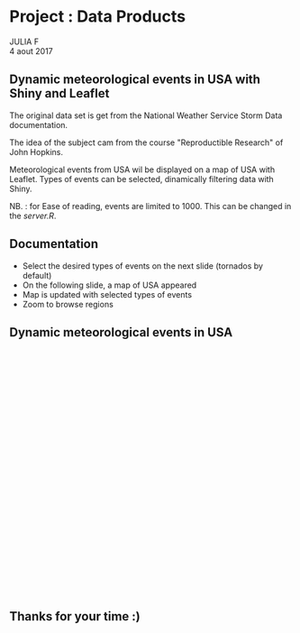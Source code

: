 # Project : Data Products
JULIA F  
4 aout 2017  



## Dynamic meteorological events in USA with Shiny and Leaflet

The original data set is get from the National Weather Service Storm Data documentation.

The idea of the subject cam from the course "Reproductible Research" of John Hopkins.

Meteorological events from USA wil be displayed on a map of USA with Leaflet. Types of events can be selected, dinamically filtering data with Shiny.

NB. : for Ease of reading, events are limited to 1000. This can be changed in the *server.R*.

## Documentation

- Select the desired types of events on the next slide (tornados by default)
- On the following slide, a map of USA appeared
- Map is updated with selected types of events
- Zoom to browse regions

## Dynamic meteorological events in USA

<!--html_preserve--><div id="htmlwidget-0675b0e692598bf2ac19" style="width:720px;height:432px;" class="leaflet html-widget"></div>
<script type="application/json" data-for="htmlwidget-0675b0e692598bf2ac19">{"x":{"options":{"crs":{"crsClass":"L.CRS.EPSG3857","code":null,"proj4def":null,"projectedBounds":null,"options":{}}},"calls":[{"method":"addTiles","args":["//{s}.tile.openstreetmap.org/{z}/{x}/{y}.png",null,null,{"minZoom":0,"maxZoom":18,"maxNativeZoom":null,"tileSize":256,"subdomains":"abc","errorTileUrl":"","tms":false,"continuousWorld":false,"noWrap":false,"zoomOffset":0,"zoomReverse":false,"opacity":1,"zIndex":null,"unloadInvisibleTiles":null,"updateWhenIdle":null,"detectRetina":false,"reuseTiles":false,"attribution":"&copy; <a href=\"http://openstreetmap.org\">OpenStreetMap<\/a> contributors, <a href=\"http://creativecommons.org/licenses/by-sa/2.0/\">CC-BY-SA<\/a>"}]},{"method":"addCircleMarkers","args":[[30,39.33,43.31,43.4,39.53,35.03,35.34,30.25,39.24,37.31,42,34.19,46.54,36.54,35.37,36.24,40.2,32.36,36.49,31.17,41.24,39.14,24.51,28.12,29.52,47.42,32.57,32.05,42.04,33.03,31.27,43.34,27.46,39.44,38.29,37.46,40.5,44.45,30.56,44.1,40.38,38.34,38.02,38.49,32,40.06,41,39.49,36.18,36.39,40.27,33.09,31.37,42.16,38,39.02,34.41,36.02,40.01,31.07,43.4,37.36,34.24,38.37,40.09,37.37,35.42,31.07,37.24,37.37,45.13,39.05,38.46,41.27,30.24,37.16,29.44,36.59,32.23,45.25,28.06,35.22,43.5,29.27,33.4,34.01,43.26,34.1,38.34,39.15,31.41,37.57,43.01,33.46,39.44,35.28,42.34,30.49,40.27,36.45,38.11],[-90.15,-77.19,-91.54,-91.13,-74.56,-92.05,-92.21,-87.2,-94.36,-81.15,-80.25,-90.25,-102.42,-100.3,-88.48,-98.02,-96.42,-94.32,-98.11,-83.28,-102.12,-94.42,-80.44,-97.17,-97.55,-104.03,-95.17,-92.55,-92.46,-89.03,-82.13,-90.41,-82.4,-88.39,-102.51,-120.51,-93.06,-97.22,-90.29,-96.45,-82.31,-101.53,-105.28,-90.57,-94.08,-91.55,-115.07,-86.21,-96.48,-76.02,-74.36,-99.54,-94.39,-112,-80.48,-78.07,-92.29,-101.5,-88.39,-90.57,-71.07,-99.16,-91.19,-77.18,-104.59,-98.4,-81.07,-97.22,-94.46,-75.48,-99.57,-94.58,-102.36,-92.52,-86.36,-89.31,-95.22,-94.5,-93.53,-67.45,-97.31,-119,-111.54,-90.4,-90.55,-86.05,-95.12,-102.05,-85.31,-105.55,-106.12,-87.09,-96.04,-86.28,-104.3,-97.54,-114.4,-84.39,-91.06,-93.23,-87.52],10,null,null,{"lineCap":null,"lineJoin":null,"clickable":true,"pointerEvents":null,"className":"","stroke":true,"color":["orange","orange","orange","orange","orange","red","orange","orange","orange","red","orange","orange","orange","orange","orange","orange","orange","orange","orange","orange","orange","orange","red","orange","orange","red","orange","orange","orange","orange","orange","red","orange","orange","orange","orange","red","orange","orange","red","orange","orange","orange","orange","orange","orange","orange","red","orange","orange","red","orange","orange","red","orange","orange","orange","orange","orange","orange","red","orange","orange","orange","orange","orange","orange","orange","orange","orange","orange","orange","orange","orange","orange","red","orange","orange","orange","red","orange","orange","orange","orange","orange","orange","red","orange","orange","orange","orange","red","orange","orange","orange","orange","orange","orange","red","red","orange"],"weight":5,"opacity":0.5,"fill":true,"fillColor":["orange","orange","orange","orange","orange","red","orange","orange","orange","red","orange","orange","orange","orange","orange","orange","orange","orange","orange","orange","orange","orange","red","orange","orange","red","orange","orange","orange","orange","orange","red","orange","orange","orange","orange","red","orange","orange","red","orange","orange","orange","orange","orange","orange","orange","red","orange","orange","red","orange","orange","red","orange","orange","orange","orange","orange","orange","red","orange","orange","orange","orange","orange","orange","orange","orange","orange","orange","orange","orange","orange","orange","red","orange","orange","orange","red","orange","orange","orange","orange","orange","orange","red","orange","orange","orange","orange","red","orange","orange","orange","orange","orange","orange","red","red","orange"],"fillOpacity":0.2,"dashArray":null},null,null,["<B> TORNADO <\/B><BR /> 30 <BR /> -90.15","<B> TORNADO <\/B><BR /> 39.33 <BR /> -77.19","<B> TORNADO <\/B><BR /> 43.31 <BR /> -91.54","<B> TORNADO <\/B><BR /> 43.4 <BR /> -91.13","<B> TORNADO <\/B><BR /> 39.53 <BR /> -74.56","<B> FLOOD <\/B><BR /> 35.03 <BR /> -92.05","<B> TORNADO <\/B><BR /> 35.34 <BR /> -92.21","<B> TORNADO <\/B><BR /> 30.25 <BR /> -87.2","<B> TORNADO <\/B><BR /> 39.24 <BR /> -94.36","<B> FLOOD <\/B><BR /> 37.31 <BR /> -81.15","<B> TORNADO <\/B><BR /> 42 <BR /> -80.25","<B> TORNADO <\/B><BR /> 34.19 <BR /> -90.25","<B> TORNADO <\/B><BR /> 46.54 <BR /> -102.42","<B> TORNADO <\/B><BR /> 36.54 <BR /> -100.3","<B> TORNADO <\/B><BR /> 35.37 <BR /> -88.48","<B> TORNADO <\/B><BR /> 36.24 <BR /> -98.02","<B> TORNADO <\/B><BR /> 40.2 <BR /> -96.42","<B> TORNADO <\/B><BR /> 32.36 <BR /> -94.32","<B> TORNADO <\/B><BR /> 36.49 <BR /> -98.11","<B> TORNADO <\/B><BR /> 31.17 <BR /> -83.28","<B> TORNADO <\/B><BR /> 41.24 <BR /> -102.12","<B> TORNADO <\/B><BR /> 39.14 <BR /> -94.42","<B> FLOOD <\/B><BR /> 24.51 <BR /> -80.44","<B> TORNADO <\/B><BR /> 28.12 <BR /> -97.17","<B> TORNADO <\/B><BR /> 29.52 <BR /> -97.55","<B> FLOOD <\/B><BR /> 47.42 <BR /> -104.03","<B> TORNADO <\/B><BR /> 32.57 <BR /> -95.17","<B> TORNADO <\/B><BR /> 32.05 <BR /> -92.55","<B> TORNADO <\/B><BR /> 42.04 <BR /> -92.46","<B> TORNADO <\/B><BR /> 33.03 <BR /> -89.03","<B> TORNADO <\/B><BR /> 31.27 <BR /> -82.13","<B> FLOOD <\/B><BR /> 43.34 <BR /> -90.41","<B> TORNADO <\/B><BR /> 27.46 <BR /> -82.4","<B> TORNADO <\/B><BR /> 39.44 <BR /> -88.39","<B> TORNADO <\/B><BR /> 38.29 <BR /> -102.51","<B> TORNADO <\/B><BR /> 37.46 <BR /> -120.51","<B> FLOOD <\/B><BR /> 40.5 <BR /> -93.06","<B> TORNADO <\/B><BR /> 44.45 <BR /> -97.22","<B> TORNADO <\/B><BR /> 30.56 <BR /> -90.29","<B> FLOOD <\/B><BR /> 44.1 <BR /> -96.45","<B> TORNADO <\/B><BR /> 40.38 <BR /> -82.31","<B> TORNADO <\/B><BR /> 38.34 <BR /> -101.53","<B> TORNADO <\/B><BR /> 38.02 <BR /> -105.28","<B> TORNADO <\/B><BR /> 38.49 <BR /> -90.57","<B> TORNADO <\/B><BR /> 32 <BR /> -94.08","<B> TORNADO <\/B><BR /> 40.06 <BR /> -91.55","<B> TORNADO <\/B><BR /> 41 <BR /> -115.07","<B> FLOOD <\/B><BR /> 39.49 <BR /> -86.21","<B> TORNADO <\/B><BR /> 36.18 <BR /> -96.48","<B> TORNADO <\/B><BR /> 36.39 <BR /> -76.02","<B> FLOOD <\/B><BR /> 40.27 <BR /> -74.36","<B> TORNADO <\/B><BR /> 33.09 <BR /> -99.54","<B> TORNADO <\/B><BR /> 31.37 <BR /> -94.39","<B> FLOOD <\/B><BR /> 42.16 <BR /> -112","<B> TORNADO <\/B><BR /> 38 <BR /> -80.48","<B> TORNADO <\/B><BR /> 39.02 <BR /> -78.07","<B> TORNADO <\/B><BR /> 34.41 <BR /> -92.29","<B> TORNADO <\/B><BR /> 36.02 <BR /> -101.5","<B> TORNADO <\/B><BR /> 40.01 <BR /> -88.39","<B> TORNADO <\/B><BR /> 31.07 <BR /> -90.57","<B> FLOOD <\/B><BR /> 43.4 <BR /> -71.07","<B> TORNADO <\/B><BR /> 37.36 <BR /> -99.16","<B> TORNADO <\/B><BR /> 34.24 <BR /> -91.19","<B> TORNADO <\/B><BR /> 38.37 <BR /> -77.18","<B> TORNADO <\/B><BR /> 40.09 <BR /> -104.59","<B> TORNADO <\/B><BR /> 37.37 <BR /> -98.4","<B> TORNADO <\/B><BR /> 35.42 <BR /> -81.07","<B> TORNADO <\/B><BR /> 31.07 <BR /> -97.22","<B> TORNADO <\/B><BR /> 37.24 <BR /> -94.46","<B> TORNADO <\/B><BR /> 37.37 <BR /> -75.48","<B> TORNADO <\/B><BR /> 45.13 <BR /> -99.57","<B> TORNADO <\/B><BR /> 39.05 <BR /> -94.58","<B> TORNADO <\/B><BR /> 38.46 <BR /> -102.36","<B> TORNADO <\/B><BR /> 41.27 <BR /> -92.52","<B> TORNADO <\/B><BR /> 30.24 <BR /> -86.36","<B> FLOOD <\/B><BR /> 37.16 <BR /> -89.31","<B> TORNADO <\/B><BR /> 29.44 <BR /> -95.22","<B> TORNADO <\/B><BR /> 36.59 <BR /> -94.5","<B> TORNADO <\/B><BR /> 32.23 <BR /> -93.53","<B> FLOOD <\/B><BR /> 45.25 <BR /> -67.45","<B> TORNADO <\/B><BR /> 28.06 <BR /> -97.31","<B> TORNADO <\/B><BR /> 35.22 <BR /> -119","<B> TORNADO <\/B><BR /> 43.5 <BR /> -111.54","<B> TORNADO <\/B><BR /> 29.27 <BR /> -90.4","<B> TORNADO <\/B><BR /> 33.4 <BR /> -90.55","<B> TORNADO <\/B><BR /> 34.01 <BR /> -86.05","<B> FLOOD <\/B><BR /> 43.26 <BR /> -95.12","<B> TORNADO <\/B><BR /> 34.1 <BR /> -102.05","<B> TORNADO <\/B><BR /> 38.34 <BR /> -85.31","<B> TORNADO <\/B><BR /> 39.15 <BR /> -105.55","<B> TORNADO <\/B><BR /> 31.41 <BR /> -106.12","<B> FLOOD <\/B><BR /> 37.57 <BR /> -87.09","<B> TORNADO <\/B><BR /> 43.01 <BR /> -96.04","<B> TORNADO <\/B><BR /> 33.46 <BR /> -86.28","<B> TORNADO <\/B><BR /> 39.44 <BR /> -104.3","<B> TORNADO <\/B><BR /> 35.28 <BR /> -97.54","<B> TORNADO <\/B><BR /> 42.34 <BR /> -114.4","<B> TORNADO <\/B><BR /> 30.49 <BR /> -84.39","<B> FLOOD <\/B><BR /> 40.27 <BR /> -91.06","<B> FLOOD <\/B><BR /> 36.45 <BR /> -93.23","<B> TORNADO <\/B><BR /> 38.11 <BR /> -87.52"],null,null,null,null]},{"method":"addLegend","args":[{"colors":["orange","red","blue","green","violet"],"labels":["TORNADO","FLOOD","HAIL","THUNDERSTORM WIND","TSTM WIND"],"na_color":null,"na_label":"NA","opacity":0.5,"position":"topright","type":"unknown","title":null,"extra":null,"layerId":null,"className":"info legend"}]}],"limits":{"lat":[24.51,47.42],"lng":[-120.51,-67.45]}},"evals":[],"jsHooks":[]}</script><!--/html_preserve-->

## Thanks for your time :)
